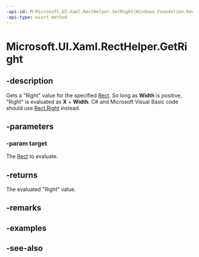 ```yaml
---
-api-id: M:Microsoft.UI.Xaml.RectHelper.GetRight(Windows.Foundation.Rect)
-api-type: winrt method
---
```


<!-- Method syntax
public float GetRight(Windows.Foundation.Rect target)
-->

# Microsoft.UI.Xaml.RectHelper.GetRight

## -description

Gets a "Right" value for the specified [Rect](/uwp/api/windows.foundation.rect). So long as **Width** is positive, "Right" is evaluated as **X** + **Width**. C# and Microsoft Visual Basic code should use [Rect.Right](/dotnet/api/windows.foundation.rect.right) instead.

## -parameters

### -param target

The [Rect](/uwp/api/windows.foundation.rect) to evaluate.

## -returns

The evaluated "Right" value.

## -remarks

## -examples

## -see-also
